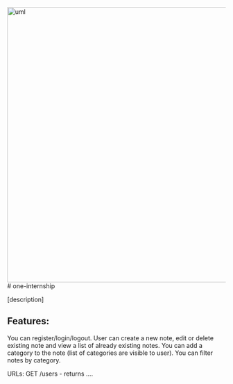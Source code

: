<img width="634" alt="uml" src="https://user-images.githubusercontent.com/79024745/128949692-61b0a959-5f4f-4774-9c2c-c07247fc304e.png">
# one-internship

[description]

Features:
- 
You can register/login/logout.
User can create a new note, edit or delete existing note and view a list of already existing notes.
You can add a category to the note (list of categories are visible to user).
You can filter notes by category.

URLs:
GET /users - returns
....
